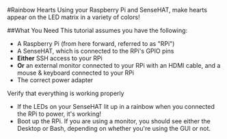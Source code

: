 #Rainbow Hearts
Using your Raspberry Pi and SenseHAT, make hearts appear on the LED matrix in a variety of colors!

##What You Need
This tutorial assumes you have the following:

* A Raspberry Pi (from here forward, referred to as "RPi")
* A SenseHAT, which is connected to the RPi's GPIO pins
* **Either** SSH access to your RPi
* **Or** an external monitor connected to your RPi with an HDMI cable, and a mouse & keyboard connected to your RPi
* The correct power adapter

Verify that everything is working properly
* If the LEDs on your SenseHAT lit up in a rainbow when you connected the RPi to power, it's working!
* Boot up the RPi. If you are using a monitor, you should see either the Desktop or Bash, depending on whether you're using the GUI or not.

